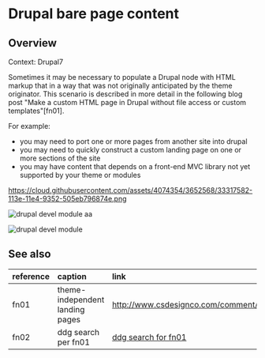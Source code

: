 # Drupal bare page content 


## Overview

Context: Drupal7

Sometimes it may be necessary to populate a Drupal node with HTML markup that in a way that was not originally anticipated by the theme originator. This scenario is described in more detail in the following blog post "Make a custom HTML page in Drupal without file access or custom templates"[fn01].

For example:

* you may need to port one or more pages from another site into drupal
* you may need to quickly construct a custom landing page on one or more sections of the site
* you may have content that depends on a front-end MVC library not yet supported by your theme or modules
 


https://cloud.githubusercontent.com/assets/4074354/3652568/33317582-113e-11e4-9352-505eb796874e.png

![drupal devel module aa](https://cloud.githubusercontent.com/assets/4074354/3652568/33317582-113e-11e4-9352-505eb796874e.png)

![drupal devel module](https://cloud.githubusercontent.com/assets/4074354/3652567/30507c1e-113e-11e4-94dd-7c55961fd002.png)

## See also

|reference| caption | link |
|:--------|:---------|:------|
|fn01     | theme-independent landing pages | http://www.csdesignco.com/comment/990 |
|fn02     | ddg search per fn01 | [ddg search for fn01](https://duckduckgo.com/?q=%22Make+a+custom+HTML+page+in+Drupal+without+file+access+or+custom+templates%22) |
